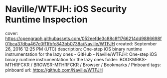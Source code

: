 # Naville/WTFJH: iOS Security Runtime Inspection

cover: https://opengraph.githubassets.com/052eefde3c88c8f1766214dd9886698f01bca37dba467c0ff1fbfc843bb0738a/Naville/WTFJH
created: September 26, 2016 12:25 PM (UTC)
description: One-step iOS binary runtime instrumentation for the lazy ones - GitHub - Naville/WTFJH: One-step iOS binary runtime instrumentation for the lazy ones
folder: BOOKMRKS-MTHRFCKR / BROWSR-MTHRFCKR / Browser / Bookmarks / Pinboard
tags: pinboard
url: https://github.com/Naville/WTFJH